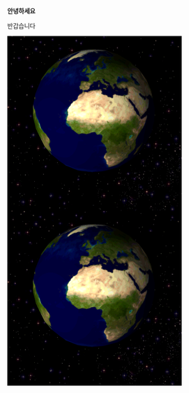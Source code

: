 **안녕하세요**

반갑습니다

<img src="./src/Rotating_earth_large.gif" align="center">

<img src="./src/Rotating_earth_large.gif" align="center">

